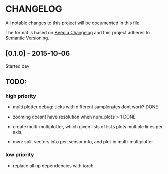# CHANGELOG
All notable changes to this project will be documented in this file.

The format is based on [Keep a Changelog](https://keepachangelog.com/en/1.0.0/)
and this project adheres to [Semantic Versioning](https://semver.org/spec/v2.0.0.html).


## [0.1.0] - 2015-10-06

Started dev



## TODO:


### high priority

* multi plotter debug: ticks with different samplerates dont work? DONE
* zooming doesnt have resolution when num_plots > 1 DONE

* create multi-multiplotter, which given lists of lists plots multiple lines per axis.

* mvn: split vectors into per-sensor info, and plot in multi-multiplotter


### low priority
* replace all np dependencies with torch
